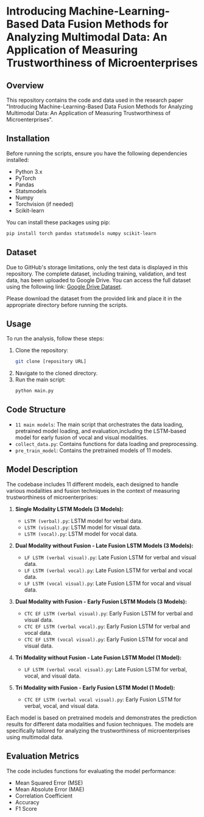 
# Introducing Machine-Learning-Based Data Fusion Methods for Analyzing Multimodal Data: An Application of Measuring Trustworthiness of Microenterprises

## Overview
This repository contains the code and data used in the research paper "Introducing Machine-Learning-Based Data Fusion Methods for Analyzing Multimodal Data: An Application of Measuring Trustworthiness of Microenterprises". 

## Installation
Before running the scripts, ensure you have the following dependencies installed:
- Python 3.x
- PyTorch
- Pandas
- Statsmodels
- Numpy
- Torchvision (if needed)
- Scikit-learn

You can install these packages using pip:
```bash
pip install torch pandas statsmodels numpy scikit-learn
```

## Dataset
Due to GitHub's storage limitations, only the test data is displayed in this repository. The complete dataset, including training, validation, and test data, has been uploaded to Google Drive. You can access the full dataset using the following link: [Google Drive Dataset](https://drive.google.com/drive/folders/1EpMjVBAh1d9Zh73QkjpChoufGOqxBgvt).

Please download the dataset from the provided link and place it in the appropriate directory before running the scripts.


## Usage
To run the analysis, follow these steps:
1. Clone the repository:
   ```bash
   git clone [repository URL]
   ```
2. Navigate to the cloned directory.
3. Run the main script:
   ```bash
   python main.py
   ```

## Code Structure
- `11 main models`: The main script that orchestrates the data loading,  pretrained model loading, and evaluation,including the LSTM-based model for early fusion of vocal and visual modalities.
- `collect_data.py`: Contains functions for data loading and preprocessing.
- `pre_train_model`: Contains the pretrained models of 11 models.
  

## Model Description
The codebase includes 11 different models, each designed to handle various modalities and fusion techniques in the context of measuring trustworthiness of microenterprises:

1. **Single Modality LSTM Models (3 Models):**
   - `LSTM (verbal).py`: LSTM model for verbal data.
   - `LSTM (visual).py`: LSTM model for visual data.
   - `LSTM (vocal).py`: LSTM model for vocal data.

2. **Dual Modality without Fusion - Late Fusion LSTM Models (3 Models):**
   - `LF LSTM (verbal visual).py`: Late Fusion LSTM for verbal and visual data.
   - `LF LSTM (verbal vocal).py`: Late Fusion LSTM for verbal and vocal data.
   - `LF LSTM (vocal visual).py`: Late Fusion LSTM for vocal and visual data.

3. **Dual Modality with Fusion - Early Fusion LSTM Models (3 Models):**
   - `CTC EF LSTM (verbal visual).py`: Early Fusion LSTM for verbal and visual data.
   - `CTC EF LSTM (verbal vocal).py`: Early Fusion LSTM for verbal and vocal data.
   - `CTC EF LSTM (vocal visual).py`: Early Fusion LSTM for vocal and visual data.

4. **Tri Modality without Fusion - Late Fusion LSTM Model (1 Model):**
   - `LF LSTM (verbal vocal visual).py`: Late Fusion LSTM for verbal, vocal, and visual data.

5. **Tri Modality with Fusion - Early Fusion LSTM Model (1 Model):**
   - `CTC EF LSTM (verbal vocal visual).py`: Early Fusion LSTM for verbal, vocal, and visual data.

Each model is based on pretrained models and demonstrates the prediction results for different data modalities and fusion techniques. The models are specifically tailored for analyzing the trustworthiness of microenterprises using multimodal data.


## Evaluation Metrics
The code includes functions for evaluating the model performance:
- Mean Squared Error (MSE)
- Mean Absolute Error (MAE)
- Correlation Coefficient
- Accuracy
- F1 Score


